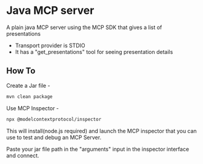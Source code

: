 # Java MCP server

A plain java MCP server using the MCP SDK that gives a list of presentations

- Transport provider is STDIO
- It has a "get_presentations" tool for seeing presentation details
## How To
Create a Jar file -
```bash
mvn clean package
```
Use MCP Inspector -
```bash
npx @modelcontextprotocol/inspector
```
This will install(node.js required) and launch the MCP inspector that you can use to test and debug an MCP Server.

Paste your jar file path in the "arguments" input in the inspector interface and connect.